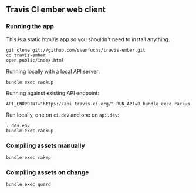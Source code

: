 ## Travis CI ember web client

### Running the app

This is a static html/js app so you shouldn't need to install anything.

    git clone git://github.com/svenfuchs/travis-ember.git
    cd travis-ember
    open public/index.html

Running locally with a local API server:

    bundle exec rackup

Running against existing API endpoint:

    API_ENDPOINT="https://api.travis-ci.org/" RUN_API=0 bundle exec rackup

Run locally, one on `ci.dev` and one on `api.dev`:

    . dev.env
    bundle exec rackup

### Compiling assets manually

    bundle exec rakep

### Compiling assets on change

    bundle exec guard

